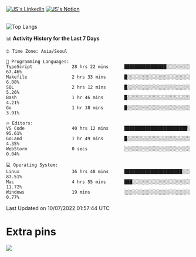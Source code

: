
[![JS's LinkedIn](https://img.shields.io/badge/LinkedIn-blue?style=for-the-badge&logo=linkedin)](https://www.linkedin.com/in/jaeseung-lee-5a2a32139/) 
[![JS's Notion](https://img.shields.io/badge/Notion-black?style=for-the-badge&logo=notion)](https://bit.ly/ljswiki1) <br><br>
<!-- ![JS's GitHub stats](https://github-readme-stats-lemon-five.vercel.app/api?username=tkxkd0159&hide=contribs,prs,stars,issues&show_icons=true&theme=react&include_all_commits=true)   -->
![Top Langs](https://github-readme-stats-lemon-five.vercel.app/api/top-langs/?username=tkxkd0159&layout=compact&hide=jupyter%20notebook,scss,html,css&langs_count=10)  


<!--START_SECTION:waka-->
📊 **Activity History for the Last 7 Days** 

```text
⌚︎ Time Zone: Asia/Seoul

💬 Programming Languages: 
TypeScript               28 hrs 22 mins      ████████████████░░░░░░░░░   67.46% 
Makefile                 2 hrs 33 mins       █░░░░░░░░░░░░░░░░░░░░░░░░   6.08% 
SQL                      2 hrs 12 mins       █░░░░░░░░░░░░░░░░░░░░░░░░   5.26% 
Bash                     1 hr 46 mins        █░░░░░░░░░░░░░░░░░░░░░░░░   4.21% 
Go                       1 hr 38 mins        █░░░░░░░░░░░░░░░░░░░░░░░░   3.91%

🔥 Editors: 
VS Code                  40 hrs 12 mins      ████████████████████████░   95.61% 
GoLand                   1 hr 49 mins        █░░░░░░░░░░░░░░░░░░░░░░░░   4.35% 
WebStorm                 0 secs              ░░░░░░░░░░░░░░░░░░░░░░░░░   0.04%

💻 Operating System: 
Linux                    36 hrs 48 mins      ██████████████████████░░░   87.51% 
Mac                      4 hrs 55 mins       ███░░░░░░░░░░░░░░░░░░░░░░   11.72% 
Windows                  19 mins             ░░░░░░░░░░░░░░░░░░░░░░░░░   0.77%

```


 Last Updated on 10/07/2022 01:57:44 UTC
<!--END_SECTION:waka-->

# Extra pins
<!-- <a href="https://github.com/tkxkd0159/go-chain">
  <img align="center" src="https://github-readme-stats-lemon-five.vercel.app/api/pin/?username=tkxkd0159&repo=go-chain&theme=react" />
</a> -->
<a href="https://github.com/tkxkd0159/dsalgo">
  <img align="center" src="https://github-readme-stats-lemon-five.vercel.app/api/pin/?username=tkxkd0159&repo=dsalgo&theme=react" />
</a>

<!---
- 🔭 I’m currently working on ...
- 🌱 I’m currently learning blockchain and distributed network
- 👯 I’m looking to collaborate on ...
- 🤔 I’m looking for help with ...
- 💬 Ask me about ...
- 📫 How to reach me: ...
- 😄 Pronouns: ...
- ⚡ Fun fact: ...
-->
